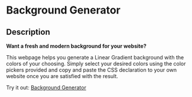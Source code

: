 # Background Generator

## Description
**Want a fresh and modern background for your website?** 

This webpage helps you generate a Linear Gradient background with the colors of your choosing. Simply select your desired colors using the color pickers provided and copy and paste the CSS declaration to your own website once you are satisfied with the result.

Try it out: [Background Generator](https://jimaxe.github.io/background_generator)
